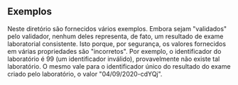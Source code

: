 ## Exemplos

Neste diretório são fornecidos vários exemplos. Embora sejam "validados"
pelo validador, nenhum deles representa, de fato, um resultado de exame
laboratorial consistente. Isto porque, por segurança, os valores fornecidos
em várias propriedades são "incorretos". Por exemplo, o identificador do laboratório é 99 (um identificador inválido), provavelmente não existe
tal laboratório. O mesmo vale para o identificador único do resultado
do exame criado pelo laboratório, o valor "04/09/2020-cdYQj".
